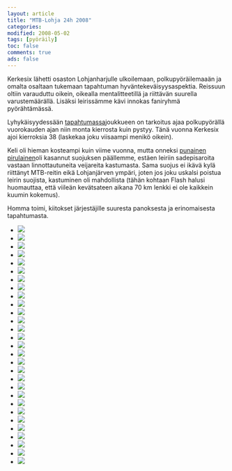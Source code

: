 ```yaml
--- 
layout: article 
title: "MTB-Lohja 24h 2008" 
categories: 
modified: 2008-05-02 
tags: [pyöräily]
toc: false 
comments: true 
ads: false 
--- 
```


Kerkesix lähetti osaston Lohjanharjulle ulkoilemaan, polkupyöräilemaaän
ja omalta osaltaan tukemaan tapahtuman hyväntekeväisyysaspektia.
Reissuun oltiin varauduttu oikein, oikealla mentalitteetillä ja
riittävän suurella varustemäärällä. Lisäksi leirissämme kävi innokas
faniryhmä pyörähtämässä.

Lyhykäisyydessään
[tapahtumassa](http://www.mtb-lohja.com/joomla/index.php?option=com_content&task=section&id=1&Itemid=33)joukkueen
on tarkoitus ajaa polkupyörällä vuorokauden ajan niin monta kierrosta
kuin pystyy. Tänä vuonna Kerkesix ajoi kierroksia 38 (laskekaa joku
viisaampi menikö oikein).

Keli oli hieman kosteampi kuin viime vuonna, mutta onneksi [punainen
pirulainen](http://www.reddevil.fi/)oli kasannut suojuksen päällemme,
estäen leiriin sadepisaroita vastaan linnottautuneita veijareita
kastumasta. Sama suojus ei ikävä kylä riittänyt MTB-reitin eikä
Lohjanjärven ympäri, joten jos joku uskalsi poistua leirin suojista,
kastuminen oli mahdollista (tähän kohtaan Flash halusi huomauttaa, että
viileän kevätsateen aikana 70 km lenkki ei ole kaikkein kuumin kokemus).

Homma toimi, kiitokset järjestäjille suuresta panoksesta ja
erinomaisesta tapahtumasta.

<div class="image-gallery">

-   [![](/Media/Default/ImageGalleries/mtb-Lohja-24h-2008/Thumbnails/20080517Lohja24%20019.jpg)](/Media/Default/ImageGalleries/mtb-Lohja-24h-2008/20080517Lohja24%20019.jpg)
-   [![](/Media/Default/ImageGalleries/mtb-Lohja-24h-2008/Thumbnails/20080517Lohja24%20031.jpg)](/Media/Default/ImageGalleries/mtb-Lohja-24h-2008/20080517Lohja24%20031.jpg)
-   [![](/Media/Default/ImageGalleries/mtb-Lohja-24h-2008/Thumbnails/20080517Lohja24%20046.jpg)](/Media/Default/ImageGalleries/mtb-Lohja-24h-2008/20080517Lohja24%20046.jpg)
-   [![](/Media/Default/ImageGalleries/mtb-Lohja-24h-2008/Thumbnails/20080517Lohja24%20074.jpg)](/Media/Default/ImageGalleries/mtb-Lohja-24h-2008/20080517Lohja24%20074.jpg)
-   [![](/Media/Default/ImageGalleries/mtb-Lohja-24h-2008/Thumbnails/20080517Lohja24%20086.jpg)](/Media/Default/ImageGalleries/mtb-Lohja-24h-2008/20080517Lohja24%20086.jpg)
-   [![](/Media/Default/ImageGalleries/mtb-Lohja-24h-2008/Thumbnails/20080517Lohja24%20098.jpg)](/Media/Default/ImageGalleries/mtb-Lohja-24h-2008/20080517Lohja24%20098.jpg)
-   [![](/Media/Default/ImageGalleries/mtb-Lohja-24h-2008/Thumbnails/20080517Lohja24%20100.jpg)](/Media/Default/ImageGalleries/mtb-Lohja-24h-2008/20080517Lohja24%20100.jpg)
-   [![](/Media/Default/ImageGalleries/mtb-Lohja-24h-2008/Thumbnails/20080517Lohja24%20102.jpg)](/Media/Default/ImageGalleries/mtb-Lohja-24h-2008/20080517Lohja24%20102.jpg)
-   [![](/Media/Default/ImageGalleries/mtb-Lohja-24h-2008/Thumbnails/20080517Lohja24%20149.jpg)](/Media/Default/ImageGalleries/mtb-Lohja-24h-2008/20080517Lohja24%20149.jpg)
-   [![](/Media/Default/ImageGalleries/mtb-Lohja-24h-2008/Thumbnails/20080517Lohja24%20174.jpg)](/Media/Default/ImageGalleries/mtb-Lohja-24h-2008/20080517Lohja24%20174.jpg)
-   [![](/Media/Default/ImageGalleries/mtb-Lohja-24h-2008/Thumbnails/20080517Lohja24%20182.jpg)](/Media/Default/ImageGalleries/mtb-Lohja-24h-2008/20080517Lohja24%20182.jpg)
-   [![](/Media/Default/ImageGalleries/mtb-Lohja-24h-2008/Thumbnails/20080517Lohja24%20184.jpg)](/Media/Default/ImageGalleries/mtb-Lohja-24h-2008/20080517Lohja24%20184.jpg)
-   [![](/Media/Default/ImageGalleries/mtb-Lohja-24h-2008/Thumbnails/20080517Lohja24%20184b.jpg)](/Media/Default/ImageGalleries/mtb-Lohja-24h-2008/20080517Lohja24%20184b.jpg)
-   [![](/Media/Default/ImageGalleries/mtb-Lohja-24h-2008/Thumbnails/20080517Lohja24%20184c.jpg)](/Media/Default/ImageGalleries/mtb-Lohja-24h-2008/20080517Lohja24%20184c.jpg)
-   [![](/Media/Default/ImageGalleries/mtb-Lohja-24h-2008/Thumbnails/20080517Lohja24%20184d.jpg)](/Media/Default/ImageGalleries/mtb-Lohja-24h-2008/20080517Lohja24%20184d.jpg)
-   [![](/Media/Default/ImageGalleries/mtb-Lohja-24h-2008/Thumbnails/20080517Lohja24%20196.jpg)](/Media/Default/ImageGalleries/mtb-Lohja-24h-2008/20080517Lohja24%20196.jpg)
-   [![](/Media/Default/ImageGalleries/mtb-Lohja-24h-2008/Thumbnails/20080517Lohja24%20207.jpg)](/Media/Default/ImageGalleries/mtb-Lohja-24h-2008/20080517Lohja24%20207.jpg)
-   [![](/Media/Default/ImageGalleries/mtb-Lohja-24h-2008/Thumbnails/20080517Lohja24%20212.jpg)](/Media/Default/ImageGalleries/mtb-Lohja-24h-2008/20080517Lohja24%20212.jpg)
-   [![](/Media/Default/ImageGalleries/mtb-Lohja-24h-2008/Thumbnails/20080517Lohja24%20225.jpg)](/Media/Default/ImageGalleries/mtb-Lohja-24h-2008/20080517Lohja24%20225.jpg)
-   [![](/Media/Default/ImageGalleries/mtb-Lohja-24h-2008/Thumbnails/20080517Lohja24%20234.jpg)](/Media/Default/ImageGalleries/mtb-Lohja-24h-2008/20080517Lohja24%20234.jpg)
-   [![](/Media/Default/ImageGalleries/mtb-Lohja-24h-2008/Thumbnails/20080517Lohja24%20240.jpg)](/Media/Default/ImageGalleries/mtb-Lohja-24h-2008/20080517Lohja24%20240.jpg)
-   [![](/Media/Default/ImageGalleries/mtb-Lohja-24h-2008/Thumbnails/20080517Lohja24%20246.jpg)](/Media/Default/ImageGalleries/mtb-Lohja-24h-2008/20080517Lohja24%20246.jpg)
-   [![](/Media/Default/ImageGalleries/mtb-Lohja-24h-2008/Thumbnails/20080517Lohja24%20248.jpg)](/Media/Default/ImageGalleries/mtb-Lohja-24h-2008/20080517Lohja24%20248.jpg)
-   [![](/Media/Default/ImageGalleries/mtb-Lohja-24h-2008/Thumbnails/20080517Lohja24%20251.jpg)](/Media/Default/ImageGalleries/mtb-Lohja-24h-2008/20080517Lohja24%20251.jpg)
-   [![](/Media/Default/ImageGalleries/mtb-Lohja-24h-2008/Thumbnails/20080517Lohja24%20257.jpg)](/Media/Default/ImageGalleries/mtb-Lohja-24h-2008/20080517Lohja24%20257.jpg)
-   [![](/Media/Default/ImageGalleries/mtb-Lohja-24h-2008/Thumbnails/20080517Lohja24%20257b.jpg)](/Media/Default/ImageGalleries/mtb-Lohja-24h-2008/20080517Lohja24%20257b.jpg)
-   [![](/Media/Default/ImageGalleries/mtb-Lohja-24h-2008/Thumbnails/20080517Lohja24%20276.jpg)](/Media/Default/ImageGalleries/mtb-Lohja-24h-2008/20080517Lohja24%20276.jpg)
-   [![](/Media/Default/ImageGalleries/mtb-Lohja-24h-2008/Thumbnails/20080517Lohja24%20386.jpg)](/Media/Default/ImageGalleries/mtb-Lohja-24h-2008/20080517Lohja24%20386.jpg)
-   [![](/Media/Default/ImageGalleries/mtb-Lohja-24h-2008/Thumbnails/20080517Lohja24%20389.jpg)](/Media/Default/ImageGalleries/mtb-Lohja-24h-2008/20080517Lohja24%20389.jpg)

</div>
